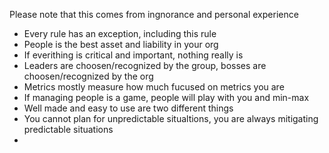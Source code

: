 Please note that this comes from ingnorance and personal experience
- Every rule has an exception, including this rule
- People is the best asset and liability in your org
- If everithing is critical and important, nothing really is
- Leaders are choosen/recognized by the group, bosses are choosen/recognized by the org
- Metrics mostly measure how much fucused on metrics you are
- If managing people is a game, people will play with you and min-max
- Well made and easy to use are two different things
- You cannot plan for unpredictable situaltions, you are always mitigating predictable situations
- 
